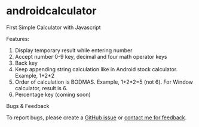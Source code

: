 # androidcalculator
First Simple Calculator with Javascript

Features:
1. Display temporary result while entering number
2. Accept number 0-9 key, decimal and four math operator keys
3. Back key
4. Keep appending string calculation like in Android stock calculator. Example, 1+2*2
5. Order of calculation is BODMAS. Example, 1+2*2=5 (not 6). For Window calculator, result is 6.
6. Percentage key (coming soon)



Bugs & Feedback

To report bugs, please create a [GitHub issue](https://github.com/ngaisteve1/calculator/issues) or [contact me for feedback](http://www.findingsteve.net/steve-ngai/).
